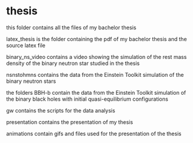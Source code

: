 # thesis
this folder contains all the files of my bachelor thesis

latex_thesis is the folder containing the pdf of my bachelor thesis and the source latex file

binary_ns_video contains a video showing the simulation of the rest mass density of the binary neutron star studied in the thesis

nsnstohmns contains the data from the Einstein Toolkit simulation of the binary neutron stars

the folders BBH-b contain the data from the Einstein Toolkit simulation of the binary black holes with initial quasi-equilibrium configurations

gw contains the scripts for the data analysis

presentation contains the presentation of my thesis

animations contain gifs and files used for the presentation of the thesis



